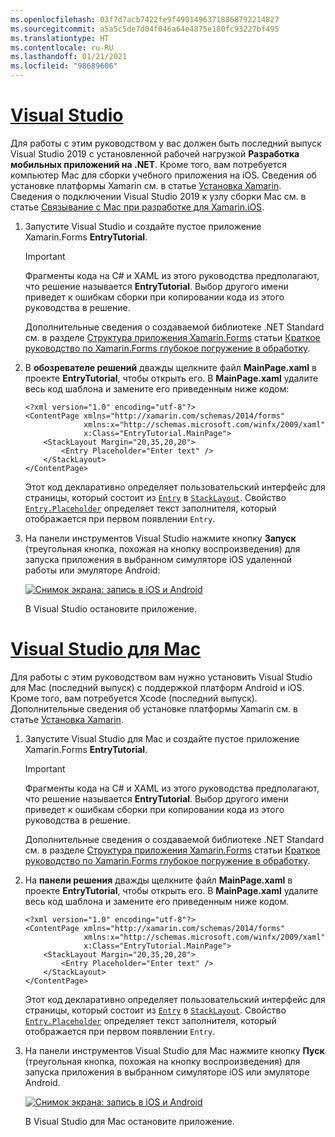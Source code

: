 ```yaml
---
ms.openlocfilehash: 03f7d7acb7422fe9f49014963718868792214827
ms.sourcegitcommit: a5a5c5de7d04f046a64e4875e180fc93227bf495
ms.translationtype: HT
ms.contentlocale: ru-RU
ms.lasthandoff: 01/21/2021
ms.locfileid: "98689606"
---
```

# <a name="visual-studio"></a>[Visual Studio](#tab/vswin)

Для работы с этим руководством у вас должен быть последний выпуск Visual Studio 2019 с установленной рабочей нагрузкой **Разработка мобильных приложений на .NET**. Кроме того, вам потребуется компьютер Mac для сборки учебного приложения на iOS. Сведения об установке платформы Xamarin см. в статье [Установка Xamarin](~/get-started/installation/index.md). Сведения о подключении Visual Studio 2019 к узлу сборки Mac см. в статье [Связывание с Mac при разработке для Xamarin.iOS](~/ios/get-started/installation/windows/connecting-to-mac/index.md).

1. Запустите Visual Studio и создайте пустое приложение Xamarin.Forms **EntryTutorial**.

    > [!IMPORTANT]
    > Фрагменты кода на C# и XAML из этого руководства предполагают, что решение называется **EntryTutorial**. Выбор другого имени приведет к ошибкам сборки при копировании кода из этого руководства в решение.

    Дополнительные сведения о создаваемой библиотеке .NET Standard см. в разделе [Структура приложения Xamarin.Forms](~/get-started/first-app/index.md) статьи [Краткое руководство по Xamarin.Forms глубокое погружение в обработку](~/get-started/first-app/index.md).

1. В **обозревателе решений** дважды щелкните файл **MainPage.xaml** в проекте **EntryTutorial**, чтобы открыть его. В **MainPage.xaml** удалите весь код шаблона и замените его приведенным ниже кодом:

    ```xaml
    <?xml version="1.0" encoding="utf-8"?>
    <ContentPage xmlns="http://xamarin.com/schemas/2014/forms"
                 xmlns:x="http://schemas.microsoft.com/winfx/2009/xaml"
                 x:Class="EntryTutorial.MainPage">
        <StackLayout Margin="20,35,20,20">
            <Entry Placeholder="Enter text" />
        </StackLayout>
    </ContentPage>
    ```

    Этот код декларативно определяет пользовательский интерфейс для страницы, который состоит из [`Entry`](xref:Xamarin.Forms.Entry) в [`StackLayout`](xref:Xamarin.Forms.StackLayout). Свойство [`Entry.Placeholder`](xref:Xamarin.Forms.InputView.Placeholder) определяет текст заполнителя, который отображается при первом появлении `Entry`.

1. На панели инструментов Visual Studio нажмите кнопку **Запуск** (треугольная кнопка, похожая на кнопку воспроизведения) для запуска приложения в выбранном симуляторе iOS удаленной работы или эмуляторе Android:

    [![Снимок экрана: запись в iOS и Android](../images/create-entry.png "Запись, содержащая текст заполнителя")](../images/create-entry-large.png#lightbox "Запись, содержащая текст заполнителя")

    В Visual Studio остановите приложение.

# <a name="visual-studio-for-mac"></a>[Visual Studio для Mac](#tab/vsmac)

Для работы с этим руководством вам нужно установить Visual Studio для Mac (последний выпуск) с поддержкой платформ Android и iOS. Кроме того, вам потребуется Xcode (последний выпуск). Дополнительные сведения об установке платформы Xamarin см. в статье [Установка Xamarin](~/get-started/installation/index.md).

1. Запустите Visual Studio для Mac и создайте пустое приложение Xamarin.Forms **EntryTutorial**.

    > [!IMPORTANT]
    > Фрагменты кода на C# и XAML из этого руководства предполагают, что решение называется **EntryTutorial**. Выбор другого имени приведет к ошибкам сборки при копировании кода из этого руководства в решение.

    Дополнительные сведения о создаваемой библиотеке .NET Standard см. в разделе [Структура приложения Xamarin.Forms](~/get-started/first-app/index.md) статьи [Краткое руководство по Xamarin.Forms глубокое погружение в обработку](~/get-started/first-app/index.md).

1. На **панели решения** дважды щелкните файл **MainPage.xaml** в проекте **EntryTutorial**, чтобы открыть его. В **MainPage.xaml** удалите весь код шаблона и замените его приведенным ниже кодом.

    ```xaml
    <?xml version="1.0" encoding="utf-8"?>
    <ContentPage xmlns="http://xamarin.com/schemas/2014/forms"
                 xmlns:x="http://schemas.microsoft.com/winfx/2009/xaml"
                 x:Class="EntryTutorial.MainPage">
        <StackLayout Margin="20,35,20,20">
            <Entry Placeholder="Enter text" />
        </StackLayout>
    </ContentPage>
    ```

    Этот код декларативно определяет пользовательский интерфейс для страницы, который состоит из [`Entry`](xref:Xamarin.Forms.Entry) в [`StackLayout`](xref:Xamarin.Forms.StackLayout). Свойство [`Entry.Placeholder`](xref:Xamarin.Forms.InputView.Placeholder) определяет текст заполнителя, который отображается при первом появлении `Entry`.

1. На панели инструментов Visual Studio для Mac нажмите кнопку **Пуск** (треугольная кнопка, похожая на кнопку воспроизведения) для запуска приложения в выбранном симуляторе iOS или эмуляторе Android.

    [![Снимок экрана: запись в iOS и Android](../images/create-entry.png "Запись, содержащая текст заполнителя")](../images/create-entry-large.png#lightbox "Запись, содержащая текст заполнителя")

    В Visual Studio для Mac остановите приложение.

